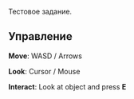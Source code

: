 Тестовое задание.

## Управление

**Move**: WASD / Arrows

**Look**: Cursor / Mouse

**Interact**: Look at object and press **E**